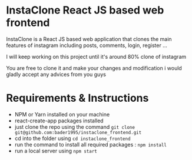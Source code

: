 # InstaClone React JS based web frontend

InstaClone is a React JS based web application that clones the main features of instagram including posts, comments, login, register ...

I will keep working on this project until it's around 80% clone of instagram

You are free to clone it and make your changes and modification i would gladly accept any advices from you guys

# Requirements & Instructions

- NPM or Yarn installed on your machine
- react-create-app packages installed
- just clone the repo using the command `git clone git@github.com:bader1995/instaclone_frontend.git`
- cd into the folder using `cd instaclone_frontend`
- run the command to install all required packages : `npm install`
- run a local server using `npm start`

